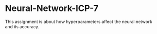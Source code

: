 # Neural-Network-ICP-7


This assignment is about how hyperparameters affect the neural network and its accuracy.
